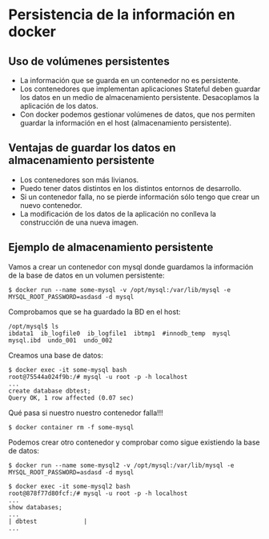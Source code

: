 # Persistencia de la información en docker

## Uso de volúmenes persistentes

* La información que se guarda en un contenedor no es persistente.
* Los contenedores que implementan aplicaciones Stateful deben guardar los datos en un medio de almacenamiento persistente. Desacoplamos la aplicación de los datos.
* Con docker podemos gestionar volúmenes de datos, que nos permiten guardar la información en el host (almacenamiento persistente).

## Ventajas de guardar los datos en almacenamiento persistente

* Los contenedores son más livianos.
* Puedo tener datos distintos en los distintos entornos de desarrollo.
* Si un contenedor falla, no se pierde información sólo tengo que crear un nuevo contenedor.
* La modificación de los datos de la aplicación no conlleva la construcción de una nueva imagen.

## Ejemplo de almacenamiento persistente

Vamos a crear un contenedor con mysql donde guardamos la información de la base de datos en un volumen persistente:

    $ docker run --name some-mysql -v /opt/mysql:/var/lib/mysql -e MYSQL_ROOT_PASSWORD=asdasd -d mysql

Comprobamos que se ha guardado la BD en el host:

    /opt/mysql$ ls
    ibdata1  ib_logfile0  ib_logfile1  ibtmp1  #innodb_temp  mysql  mysql.ibd  undo_001  undo_002
  
Creamos una base de datos:

    $ docker exec -it some-mysql bash
    root@75544a024f9b:/# mysql -u root -p -h localhost
    ...
    create database dbtest;
    Query OK, 1 row affected (0.07 sec)
  
Qué pasa si nuestro nuestro contenedor falla!!!

    $ docker container rm -f some-mysql 

Podemos crear otro contenedor y comprobar como sigue existiendo la base de datos:

    $ docker run --name some-mysql2 -v /opt/mysql:/var/lib/mysql -e MYSQL_ROOT_PASSWORD=asdasd -d mysql
    
    $ docker exec -it some-mysql2 bash
    root@878f77d80fcf:/# mysql -u root -p -h localhost
    ...
    show databases;
    ...
    | dbtest             |
    ...
  

